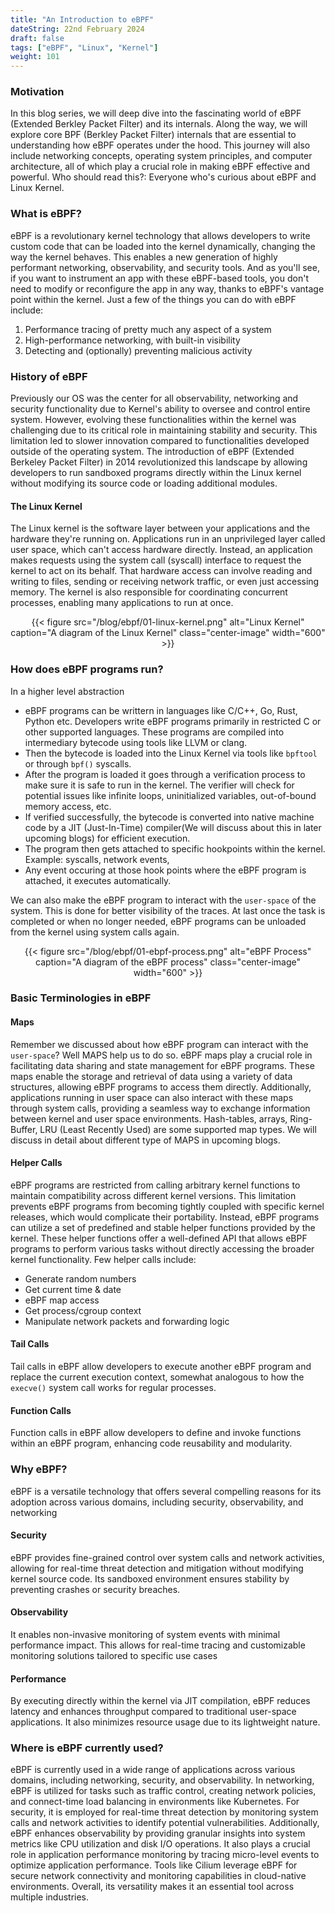 ```yaml
---
title: "An Introduction to eBPF"
dateString: 22nd February 2024
draft: false
tags: ["eBPF", "Linux", "Kernel"]
weight: 101
---
```


### Motivation
In this blog series, we will deep dive into the fascinating world of eBPF (Extended Berkley Packet Filter) and its internals. Along the way, we
will explore core BPF (Berkley Packet Filter) internals that are essential to understanding how eBPF operates under the hood. This journey will also
include networking concepts, operating system principles, and computer architecture, all of which play a crucial role in making eBPF effective and
powerful.
Who should read this?: Everyone who's curious about eBPF and Linux Kernel.

### What is eBPF?
eBPF is a revolutionary kernel technology that allows developers to write
custom code that can be loaded into the kernel dynamically, changing the
way the kernel behaves.
This enables a new generation of highly performant networking, observability, and security tools. And as you'll see, if you want to instrument an app with these eBPF-based tools, you don't need to modify or reconfigure the app in any way, thanks to eBPF's vantage point within the kernel.
Just a few of the things you can do with eBPF include:
1. Performance tracing of pretty much any aspect of a system
2. High-performance networking, with built-in visibility
3. Detecting and (optionally) preventing malicious activity

### History of eBPF
Previously our OS was the center for all observability, networking and security functionality due to Kernel's ability to oversee and control entire system. However, evolving these functionalities within the kernel was challenging due to its critical role in maintaining stability and security. This limitation led to slower innovation compared to functionalities developed outside of the operating system. The introduction of eBPF (Extended Berkeley Packet Filter) in 2014 revolutionized this landscape by allowing developers to run sandboxed programs directly within the Linux kernel without modifying its source code or loading additional modules.

#### The Linux Kernel
The Linux kernel is the software layer between your applications and the hardware they're running on. Applications run in an unprivileged layer called user space, which can't access hardware directly. Instead, an application makes requests using the system call (syscall) interface to request the kernel to act on its behalf. That hardware access can involve reading and writing to files, sending or receiving network traffic, or even just accessing memory. The kernel is also responsible for coordinating concurrent processes, enabling many applications to run at once.

<center>
{{< figure src="/blog/ebpf/01-linux-kernel.png" alt="Linux Kernel" caption="A diagram of the Linux Kernel" class="center-image" width="600" >}}
</center>

### How does eBPF programs run?
In a higher level abstraction
- eBPF programs can be writtern in languages like C/C++, Go, Rust, Python etc. Developers write eBPF programs primarily in restricted C or other supported languages. These programs are compiled into intermediary bytecode using tools like LLVM or clang.
- Then the bytecode is loaded into the Linux Kernel via tools like `bpftool` or through `bpf()` syscalls.
- After the program is loaded it goes through a verification process to make sure it is safe to run in the kernel. The verifier will check for potential issues like infinite loops, uninitialized variables, out-of-bound memory access, etc.
- If verified successfully, the bytecode is converted into native machine code by a JIT (Just-In-Time) compiler(We will discuss about this in later upcoming blogs) for efficient execution.
- The program then gets attached to specific hookpoints within the kernel. Example: syscalls, network events,
- Any event occuring at those hook points where the eBPF program is attached, it executes automatically.

We can also make the eBPF program to interact with the `user-space` of the system. This is done for better visibility of the traces. At last once the task is completed or when no longer needed, eBPF programs can be unloaded from the kernel using system calls again.

<center>
{{< figure src="/blog/ebpf/01-ebpf-process.png" alt="eBPF Process" caption="A diagram of the eBPF process" class="center-image" width="600" >}}
</center>


### Basic Terminologies in eBPF

#### Maps
Remember we discussed about how eBPF program can interact with the `user-space`? Well MAPS help us to do so.
eBPF maps play a crucial role in facilitating data sharing and state management for eBPF programs. These maps enable the storage and retrieval of data using a variety of data structures, allowing eBPF programs to access them directly. Additionally, applications running in user space can also interact with these maps through system calls, providing a seamless way to exchange information between kernel and user space environments.
Hash-tables, arrays, Ring-Buffer, LRU (Least Recently Used) are some supported map types.
We will discuss in detail about different type of MAPS in upcoming blogs.

#### Helper Calls
eBPF programs are restricted from calling arbitrary kernel functions to maintain compatibility across different kernel versions. This limitation prevents eBPF programs from becoming tightly coupled with specific kernel releases, which would complicate their portability. Instead, eBPF programs can utilize a set of predefined and stable helper functions provided by the kernel. These helper functions offer a well-defined API that allows eBPF programs to perform various tasks without directly accessing the broader kernel functionality.
Few helper calls include:
- Generate random numbers
- Get current time & date
- eBPF map access
- Get process/cgroup context
- Manipulate network packets and forwarding logic

#### Tail Calls
Tail calls in eBPF allow developers to execute another eBPF program and replace the current execution context, somewhat analogous to how the `execve()` system call works for regular processes.

#### Function Calls
Function calls in eBPF allow developers to define and invoke functions within an eBPF program, enhancing code reusability and modularity.

### Why eBPF?
eBPF is a versatile technology that offers several compelling reasons for its adoption across various domains, including security, observability, and networking
#### Security
eBPF provides fine-grained control over system calls and network activities, allowing for real-time threat detection and mitigation without modifying kernel source code. Its sandboxed environment ensures stability by preventing crashes or security breaches.

#### Observability
It enables non-invasive monitoring of system events with minimal performance impact. This allows for real-time tracing and customizable monitoring solutions tailored to specific use cases

#### Performance
By executing directly within the kernel via JIT compilation, eBPF reduces latency and enhances throughput compared to traditional user-space applications. It also minimizes resource usage due to its lightweight nature.

### Where is eBPF currently used?
eBPF is currently used in a wide range of applications across various domains, including networking, security, and observability. In networking, eBPF is utilized for tasks such as traffic control, creating network policies, and connect-time load balancing in environments like Kubernetes. For security, it is employed for real-time threat detection by monitoring system calls and network activities to identify potential vulnerabilities. Additionally, eBPF enhances observability by providing granular insights into system metrics like CPU utilization and disk I/O operations. It also plays a crucial role in application performance monitoring by tracing micro-level events to optimize application performance. Tools like Cilium leverage eBPF for secure network connectivity and monitoring capabilities in cloud-native environments. Overall, its versatility makes it an essential tool across multiple industries.